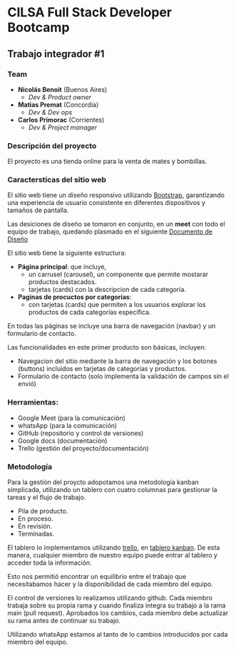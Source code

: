 
# CILSA Full Stack Developer Bootcamp

## Trabajo integrador #1

### Team
* __Nicolás Benoit__ (Buenos Aires)
    * _Dev  & Product owner_ 
* __Matias Premat__ (Concordia)
    * _Dev & Dev ops_
* __Carlos Primorac__ (Corrientes)
    * _Dev & Project manager_

### Descripción del proyecto

El proyecto es una tienda online para la venta de mates y bombillas.

### Caracterstícas del sitio web

El sitio web tiene un diseño responsivo utilizando [Bootstrap](https://getbootstrap.com/), garantizando una experiencia de usuario consistente en diferentes dispositivos y tamaños de pantalla.

Las desiciones de diseño se tomaron en conjunto, en un __meet__ con todo el equipo de trabajo, quedando plasmado en el siguiente [Documento de Diseño](https://docs.google.com/document/d/1jdpVuedeSNJ--XYhwYlUrV-cVJTQhY7spPRsmaimSxk/edit)

El sitio web tiene la siguiente estructura:
* __Página principal__: que incluye,
    * un carrusel (carousel), un componente que permite mostarar productos destacados.
    * tarjetas (cards) con la descripcion de cada categoría.
* __Paginas de procuctos por categorías__: 
    *    con tarjetas (cards) que permiten a los usuarios explorar los productos de cada categorías específica.

En todas las páginas se incluye una barra de navegación (navbar) y un formulario de contacto.

Las funcionalidades en este primer producto son básicas, incluyen: 
* Navegacion del sitio mediante la barra de navegación y los botones (buttons) incluidos en tarjetas de categorías y productos.
* Formulario de contacto (solo implementa la validación de campos sin el envió)


### Herramientas:
* Google Meet (para la comunicación)
* whatsApp (para la comunicación)
* GitHub (repositorio y control de versiones)
* Google docs (documentación)
* Trello (gestión del proyecto/documentación)

### Metodología

Para la gestión del proycto adopotamos una metodología kanban simplicada, utilizando un tablero con cuatro columnas para gestionar la tareas y el flujo de trabajo. 
* Pila de producto.
* En proceso.
* En revisión.
* Terminadas.

El tablero lo implementamos utilizando [trello](https://trello.com), en [tablero kanban](https://trello.com/b/5A2zUntI/trabajo-grupal-1). De esta manera, cualquier miembro de nuestro equipo puede entrar al tablero y acceder toda la información.

 Esto nos permitió encontrar un equilibrio entre el trabajo que necesitabamos hacer y la disponibilidad de cada miembro del equipo.
 
 El control de versiones lo realizamos utilizando github. Cada miembro trabaja sobre su propia rama y cuando finaliza integra su trabajo a la rama main (pull request). Aprobados los cambios, cada miembro debe actualizar su rama antes de continuar su trabajo.
 
 Utilizando whatsApp estamos al tanto de lo cambios introducidos por cada miembro del equipo.

